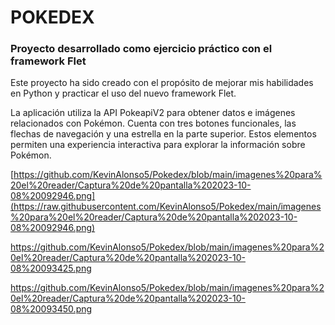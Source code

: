 # POKEDEX
### Proyecto desarrollado como ejercicio práctico con el framework Flet

Este proyecto ha sido creado con el propósito de mejorar mis habilidades en Python y practicar el uso del nuevo framework Flet.

La aplicación utiliza la API PokeapiV2 para obtener datos e imágenes relacionados con Pokémon. Cuenta con tres botones funcionales, las flechas de navegación y una estrella en la parte superior. Estos elementos permiten una experiencia interactiva para explorar la información sobre Pokémon.

[https://github.com/KevinAlonso5/Pokedex/blob/main/imagenes%20para%20el%20reader/Captura%20de%20pantalla%202023-10-08%20092946.png](https://raw.githubusercontent.com/KevinAlonso5/Pokedex/main/imagenes%20para%20el%20reader/Captura%20de%20pantalla%202023-10-08%20092946.png)

https://github.com/KevinAlonso5/Pokedex/blob/main/imagenes%20para%20el%20reader/Captura%20de%20pantalla%202023-10-08%20093425.png

https://github.com/KevinAlonso5/Pokedex/blob/main/imagenes%20para%20el%20reader/Captura%20de%20pantalla%202023-10-08%20093450.png
